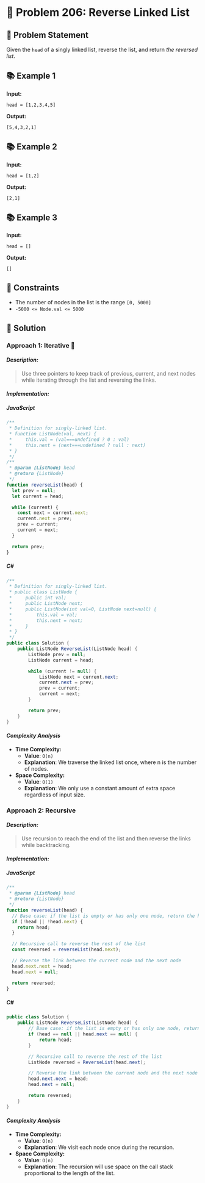 # 💬 Problem 206: Reverse Linked List

## 📝 Problem Statement

Given the `head` of a singly linked list, reverse the list, and return _the reversed list_.

## 📚 Example 1

**Input:**

```
head = [1,2,3,4,5]
```

**Output:**

```
[5,4,3,2,1]
```

## 📚 Example 2

**Input:**

```
head = [1,2]
```

**Output:**

```
[2,1]
```

## 📚 Example 3

**Input:**

```
head = []
```

**Output:**

```
[]
```

## 📏 Constraints

- The number of nodes in the list is the range `[0, 5000]`
- `-5000 <= Node.val <= 5000`

## 🎯 Solution

### Approach 1: Iterative 🚀

#### _Description:_

> Use three pointers to keep track of previous, current, and next nodes while iterating through the list and reversing the links.

#### _Implementation:_

##### JavaScript

```javascript
/**
 * Definition for singly-linked list.
 * function ListNode(val, next) {
 *     this.val = (val===undefined ? 0 : val)
 *     this.next = (next===undefined ? null : next)
 * }
 */
/**
 * @param {ListNode} head
 * @return {ListNode}
 */
function reverseList(head) {
  let prev = null;
  let current = head;

  while (current) {
    const next = current.next;
    current.next = prev;
    prev = current;
    current = next;
  }

  return prev;
}
```

##### C#

```csharp
/**
 * Definition for singly-linked list.
 * public class ListNode {
 *     public int val;
 *     public ListNode next;
 *     public ListNode(int val=0, ListNode next=null) {
 *         this.val = val;
 *         this.next = next;
 *     }
 * }
 */
public class Solution {
    public ListNode ReverseList(ListNode head) {
        ListNode prev = null;
        ListNode current = head;

        while (current != null) {
            ListNode next = current.next;
            current.next = prev;
            prev = current;
            current = next;
        }

        return prev;
    }
}
```

#### _Complexity Analysis_

- **Time Complexity:**
  - **Value**: `O(n)`
  - **Explanation**: We traverse the linked list once, where n is the number of nodes.
- **Space Complexity:**
  - **Value**: `O(1)`
  - **Explanation**: We only use a constant amount of extra space regardless of input size.

### Approach 2: Recursive

#### _Description:_

> Use recursion to reach the end of the list and then reverse the links while backtracking.

#### _Implementation:_

##### JavaScript

```javascript
/**
 * @param {ListNode} head
 * @return {ListNode}
 */
function reverseList(head) {
  // Base case: if the list is empty or has only one node, return the head
  if (!head || !head.next) {
    return head;
  }

  // Recursive call to reverse the rest of the list
  const reversed = reverseList(head.next);

  // Reverse the link between the current node and the next node
  head.next.next = head;
  head.next = null;

  return reversed;
}
```

##### C#

```csharp
public class Solution {
    public ListNode ReverseList(ListNode head) {
        // Base case: if the list is empty or has only one node, return the head
        if (head == null || head.next == null) {
            return head;
        }

        // Recursive call to reverse the rest of the list
        ListNode reversed = ReverseList(head.next);

        // Reverse the link between the current node and the next node
        head.next.next = head;
        head.next = null;

        return reversed;
    }
}
```

#### _Complexity Analysis_

- **Time Complexity:**
  - **Value**: `O(n)`
  - **Explanation**: We visit each node once during the recursion.
- **Space Complexity:**
  - **Value**: `O(n)`
  - **Explanation**: The recursion will use space on the call stack proportional to the length of the list.
